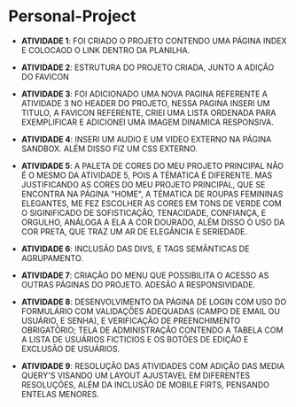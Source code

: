 # Personal-Project

- **ATIVIDADE 1**: FOI CRIADO O PROJETO CONTENDO UMA PÁGINA INDEX E COLOCAOD O LINK DENTRO DA PLANILHA.

- **ATIVIDADE 2**: ESTRUTURA DO PROJETO CRIADA, JUNTO A ADIÇÃO DO FAVICON

- **ATIVIDADE 3**: FOI ADICIONADO UMA NOVA PAGINA REFERENTE A ATIVIDADE 3 NO HEADER DO PROJETO, NESSA PAGINA INSERI UM TITULO, A FAVICON REFERENTE, CRIEI UMA LISTA ORDENADA PARA EXEMPLIFICAR E ADICIONEI UMA IMAGEM DINAMICA RESPONSIVA.

- **ATIVIDADE 4**: INSERI UM AUDIO E UM VIDEO EXTERNO NA PÁGINA SANDBOX. ALÉM DISSO FIZ UM CSS EXTERNO.

- **ATIVIDADE 5**: A PALETA DE CORES DO MEU PROJETO PRINCIPAL NÃO É O MESMO DA ATIVIDADE 5, POIS A TÉMATICA É DIFERENTE.
            MAS JUSTIFICANDO AS CORES DO MEU PROJETO PRINCIPAL, QUE SE ENCONTRA NA PÁGINA "HOME", A TÉMATICA DE ROUPAS FEMININAS ELEGANTES, ME FEZ ESCOLHER AS CORES EM TONS DE VERDE COM O SIGINIFICADO DE SOFISTICAÇÃO, TENACIDADE, CONFIANÇA, E ORGULHO, ANÁLOGA A ELA A COR DOURADO, ALÉM DISSO O USO DA COR PRETA, QUE TRAZ UM AR DE ELEGÂNCIA E SERIEDADE.

- **ATIVIDADE 6**: INCLUSÃO DAS DIVS, E TAGS SEMÂNTICAS DE AGRUPAMENTO.

- **ATIVIDADE 7**: CRIAÇÃO DO MENU QUE POSSIBILITA O ACESSO AS OUTRAS PÁGINAS DO PROJETO. ADESÃO A RESPONSIVIDADE.

- **ATIVIDADE 8**: DESENVOLVIMENTO DA PÁGINA DE LOGIN COM USO DO FORMULÁRIO COM VALIDAÇÕES ADEQUADAS (CAMPO DE EMAIL OU USUÁRIO, E SENHA), E VERIFICAÇÃO DE PREENCHIMENTO OBRIGATÓRIO; TELA DE ADMINISTRAÇÃO CONTENDO A TABELA COM A LISTA DE USUÁRIOS FICTICIOS E OS BOTÕES DE EDIÇÃO E EXCLUSÃO DE USUÁRIOS.

- **ATIVIDADE 9**: RESOLUÇÃO DAS ATIVIDADES COM ADIÇÃO DAS MEDIA QUERY'S VISANDO UM LAYOUT AJUSTAVEL EM DIFERENTES RESOLUÇÕES, ALÉM DA INCLUSÃO DE MOBILE FIRTS, PENSANDO ENTELAS MENORES.
